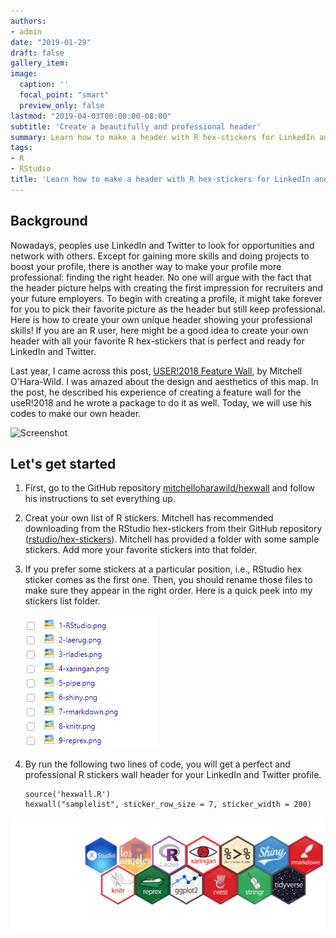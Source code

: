 ```yaml
---
authors:
- admin
date: "2019-01-29"
draft: false
gallery_item:
image:
  caption: ''
  focal_point: "smart"
  preview_only: false
lastmod: "2019-04-03T00:00:00-08:00"
subtitle: 'Create a beautifully and professional header'
summary: Learn how to make a header with R hex-stickers for LinkedIn and Twitter.
tags:
- R
- RStudio
title: 'Learn how to make a header with R hex-stickers for LinkedIn and Twitter'
---
```


## Background

Nowadays, peoples use LinkedIn and Twitter to look for opportunities and network with others. Except for gaining more skills and doing projects to boost your profile, there is another way to make your profile more professional: finding the right header. No one will argue with the fact that the header picture helps with creating the first impression for recruiters and your future employers. To begin with creating a profile, it might take forever for you to pick their favorite picture as the header but still keep professional. Here is how to create your own unique header showing your professional skills! If you are an R user, here might be a good idea to create your own header with all your favorite R hex-stickers that is perfect and ready for LinkedIn and Twitter.

Last year, I came across this post, [USER!2018 Feature Wall](https://blog.mitchelloharawild.com/blog/user-2018-feature-wall/),  by Mitchell O'Hara-Wild. I was amazed about the design and aesthetics of this map. In the post, he described his experience of creating a feature wall for the useR!2018 and he wrote a package to do it as well. Today, we will use his codes to make our own header. 

![Screenshot](https://blog.mitchelloharawild.com/blog/2018-07-11-user-2018-feature-wall_files/final.jpg)


## Let's get started

1. First, go to the GitHub repository [mitchelloharawild/hexwall](https://github.com/mitchelloharawild/hexwall) and follow his instructions to set everything up. 


2. Creat your own list of R stickers. Mitchell has recommended downloading from the RStudio hex-stickers from their GitHub repository ([rstudio/hex-stickers](https://github.com/rstudio/hex-stickers)). Mitchell has provided a folder with some sample stickers. Add more your favorite stickers into that folder. 

3. If you prefer some stickers at a particular position, i.e., RStudio hex sticker comes as the first one. Then, you should rename those files to make sure they appear in the right order. Here is a quick peek into my stickers list folder. 

    ![](list.PNG)

4. By run the following two lines of code, you will get a perfect and professional R stickers wall header for your LinkedIn and Twitter profile. 

    ```
    source('hexwall.R')
    hexwall("samplelist", sticker_row_size = 7, sticker_width = 200)
    ```

![](featured.png)

